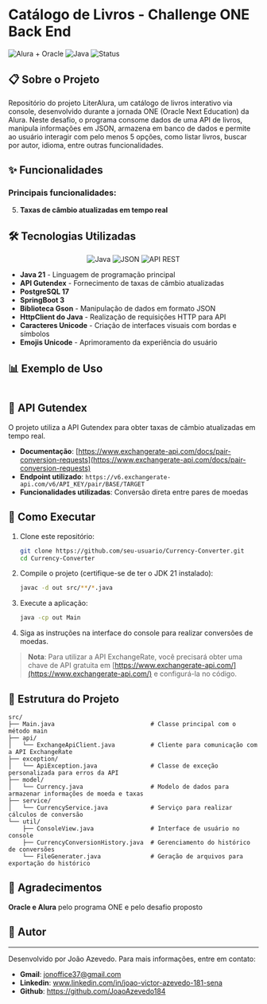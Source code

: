 # Catálogo de Livros - Challenge ONE Back End

![Alura + Oracle](https://img.shields.io/badge/Alura%20%2B%20Oracle-Challenge%20Back%20End%20ONE-blue)
![Java](https://img.shields.io/badge/Java-21-orange)
![Status](https://img.shields.io/badge/Status-Concluído-success)

## 📋 Sobre o Projeto

Repositório do projeto LiterAlura, um catálogo de livros interativo via console, desenvolvido durante a jornada ONE (Oracle Next Education) da Alura.
Neste desafio, o programa consome dados de uma API de livros, manipula informações em JSON, armazena em banco de dados e permite ao usuário interagir com pelo menos 5 opções, como listar livros, buscar por autor, idioma, entre outras funcionalidades.



## ✨ Funcionalidades

### **Principais funcionalidades:**


5. **Taxas de câmbio atualizadas em tempo real**

## 🛠️ Tecnologias Utilizadas

<div align="center">

![Java](https://img.shields.io/badge/Java-ED8B00?style=for-the-badge&logo=openjdk&logoColor=white)
![JSON](https://img.shields.io/badge/JSON-000000?style=for-the-badge&logo=json&logoColor=white)
![API REST](https://img.shields.io/badge/API%20REST-0078D4?style=for-the-badge&logo=microsoftedge&logoColor=white)

</div>

- **Java 21** - Linguagem de programação principal
- **API Gutendex** - Fornecimento de taxas de câmbio atualizadas
- **PostgreSQL 17**
- **SpringBoot 3**
- **Biblioteca Gson** - Manipulação de dados em formato JSON
- **HttpClient do Java** - Realização de requisições HTTP para API
- **Caracteres Unicode** - Criação de interfaces visuais com bordas e símbolos
- **Emojis Unicode** - Aprimoramento da experiência do usuário

## 📊 Exemplo de Uso

```

```

## 🔄 API Gutendex

O projeto utiliza a API Gutendex para obter taxas de câmbio atualizadas em tempo real.

- **Documentação**: [https://www.exchangerate-api.com/docs/pair-conversion-requests](https://www.exchangerate-api.com/docs/pair-conversion-requests)
- **Endpoint utilizado**: `https://v6.exchangerate-api.com/v6/API_KEY/pair/BASE/TARGET`
- **Funcionalidades utilizadas**: Conversão direta entre pares de moedas

## 🚀 Como Executar

1. Clone este repositório:
   ```bash
   git clone https://github.com/seu-usuario/Currency-Converter.git
   cd Currency-Converter
   ```

2. Compile o projeto (certifique-se de ter o JDK 21 instalado):
   ```bash
   javac -d out src/**/*.java
   ```

3. Execute a aplicação:
   ```bash
   java -cp out Main
   ```

4. Siga as instruções na interface do console para realizar conversões de moedas.

> **Nota**: Para utilizar a API ExchangeRate, você precisará obter uma chave de API gratuita em [https://www.exchangerate-api.com/](https://www.exchangerate-api.com/) e configurá-la no código.

## 📂 Estrutura do Projeto

```
src/
├── Main.java                           # Classe principal com o método main
├── api/
│   └── ExchangeApiClient.java          # Cliente para comunicação com a API ExchangeRate
├── exception/
│   └── ApiException.java               # Classe de exceção personalizada para erros da API
├── model/
│   └── Currency.java                   # Modelo de dados para armazenar informações de moeda e taxas
├── service/
│   └── CurrencyService.java            # Serviço para realizar cálculos de conversão
└── util/
    ├── ConsoleView.java                # Interface de usuário no console
    ├── CurrencyConversionHistory.java  # Gerenciamento do histórico de conversões
    └── FileGenerater.java              # Geração de arquivos para exportação do histórico
```

## 🙏 Agradecimentos

**Oracle e Alura** pelo programa ONE e pelo desafio proposto

## 👤 Autor
  
---  
Desenvolvido por João Azevedo. Para mais informações, entre em contato:
- **Gmail**: jonoffice37@gmail.com
- **Linkedin**: www.linkedin.com/in/joao-victor-azevedo-181-sena
- **Github**: https://github.com/JoaoAzevedo184